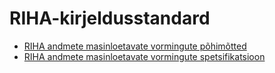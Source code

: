 # RIHA-kirjeldusstandard

- [RIHA andmete masinloetavate vormingute põhimõtted](dok/POHIMOTTED.md)
- [RIHA andmete masinloetavate vormingute spetsifikatsioon](dok/SPETSIFIKATSIOON.md)
